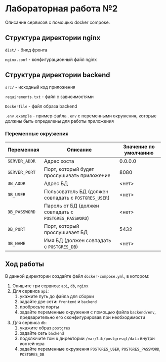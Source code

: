 # Лабораторная работа №2

Описание сервисов с помощью docker compose.

## Структура директории nginx

`dist/` - билд фронта

`nginx.conf` - конфигурационный файл nginx

## Структура директории backend

`src/` - исходный код приложения

`requirements.txt` - файл с зависимостями

`Dockerfile` - файл образа backend

`.env.example` - пример файла `.env` с переменными окружения, которые должны быть определены для работы приложения

### Переменные окружения

| Переменная    | Описание                                              | Значение по умолчанию |
|---------------|-------------------------------------------------------|-----------------------|
| `SERVER_ADDR` | Адрес хоста                                           | 0.0.0.0
| `SERVER_PORT` | Порт, который будет прослушивать приложение           | 8080
| `DB_ADDR`     | Адрес БД                                              | <нет>
| `DB_USER`     | Пользователь БД (должен совпадать с `POSTGRES_USER`)  | <нет>
| `DB_PASSWORD` | Пароль от БД (должен совпадать с `POSTGRES_PASSWORD`) | <нет>
| `DB_PORT`     | Порт, который прослушивает БД                         | 5432
| `DB_NAME`     | Имя БД (должен совпадать с `POSTGRES_DB`)             | <нет>

## Ход работы

В данной директории создайте файл `docker-compose.yml`, в котором:

1. Опишите три сервиса: `api`, `db`, `nginx`
2. Для сервиса `api`:
    1. укажите путь до файла для сборки
    2. задайте две сети: `frontend` и `backend`
    3. пробросьте порты
    4. задайте переменные окружения с помощью файла `backend/env`, предварительно его сконфигурировав при необходимости
3. Для сервиса `db`:
    1. укажите образ `postgres`
    2. задайте сеть `backend`
    3. подключите том к директории `/var/lib/postgresql/data` внутри контейнера
    4. задайте переменные окружения `POSTGRES_USER`, `POSTGRES_PASSWORD`, `POSTGRES_DB`
